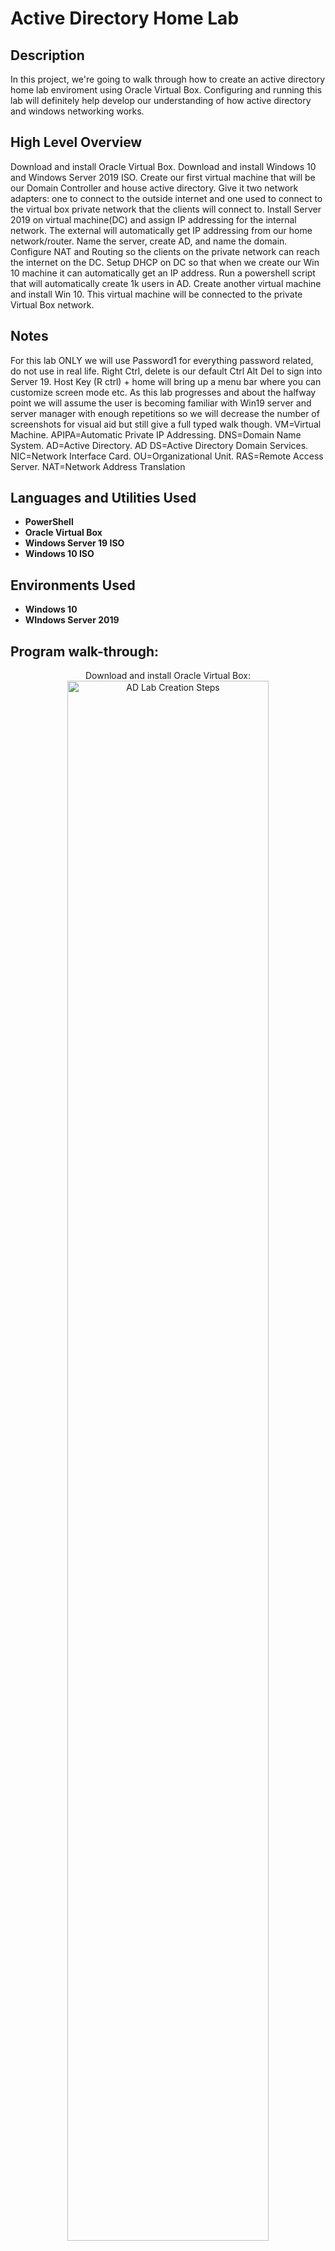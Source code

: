 <h1>Active Directory Home Lab</h1>

<h2>Description</h2>
In this project, we're going to walk through how to create an active directory home lab enviroment using Oracle Virtual Box. Configuring and running this lab will definitely help develop our understanding of how active directory and windows networking works.

<h2>High Level Overview</h2>
Download and install Oracle Virtual Box. Download and install Windows 10 and Windows Server 2019 ISO. Create our first virtual machine that will be our Domain Controller and house active directory. Give it two network adapters: one to connect to the outside internet and one used to connect to the virtual box private network that the clients will connect to. Install Server 2019 on virtual machine(DC) and assign IP addressing for the internal network. The external will automatically get IP addressing from our home network/router. Name the server, create AD, and name the domain. Configure NAT and Routing so the clients on the private network can reach the internet on the DC. Setup DHCP on DC so that when we create our Win 10 machine it can automatically get an IP address. Run a powershell script that will automatically create 1k users in AD. Create another virtual machine and install Win 10. This virtual machine will be connected to the private Virtual Box network. 

<h2>Notes</h2>
For this lab ONLY we will use Password1 for everything password related, do not use in real life. Right Ctrl, delete is our default Ctrl Alt Del to sign into Server 19. Host Key (R ctrl) + home will bring up a menu bar where you can customize screen mode etc. As this lab progresses and about the halfway point we will assume the user is becoming familiar with Win19 server and server manager with enough repetitions so we will decrease the number of screenshots for visual aid but still give a full typed walk though. VM=Virtual Machine. APIPA=Automatic Private IP Addressing. DNS=Domain Name System. AD=Active Directory. AD DS=Active Directory Domain Services. NIC=Network Interface Card. OU=Organizational Unit. RAS=Remote Access Server. NAT=Network Address Translation

<h2>Languages and Utilities Used</h2>

- <b>PowerShell</b> 
- <b>Oracle Virtual Box</b>
- <b>Windows Server 19 ISO</b>
- <b>Windows 10 ISO</b>  

<h2>Environments Used</h2>

- <b>Windows 10</b>
- <b>WIndows Server 2019</b>

<h2>Program walk-through:</h2>

<p align="center">
Download and install Oracle Virtual Box: <br/>  
<img src="https://i.imgur.com/sVww7Ra.png" height="80%" width="80%" alt="AD Lab Creation Steps"/>
<br />
<br />
Download Microsoft Windows Server 2019 ISO file: <br/> 
<img src="https://i.imgur.com/lO32tVp.png" height="80%" width="80%" alt="AD Lab Creation Steps"/>
<br />
<br />
Download Microsoft Windows 10 ISO file:  <br/> 
<img src="https://i.imgur.com/1kzAfnw.png" height="80%" width="80%" alt="AD Lab Creation Steps"/>
<br />
<br />
Configure Virtual Machine(DC): Note: Bidirectional shared clipboard in advanced settings lets you use ctrl c and ctrl v in between your actual computer and virtual machine. Drag n Drop lets you drag files from your desktop into your virtual machine. <br/> 
<img src="https://i.imgur.com/99mb1Wi.png" height="80%" width="80%" alt="AD Lab Creation Steps"/>
<img src="https://i.imgur.com/gG7TwXK.png" height="80%" width="80%" alt="AD Lab Creation Steps"/>
<img src="https://i.imgur.com/Bwa3Avr.png" height="80%" width="80%" alt="AD Lab Creation Steps"/>
<img src="https://i.imgur.com/dqS7i2Z.png" height="80%" width="80%" alt="AD Lab Creation Steps"/>
<img src="https://i.imgur.com/r3UofDE.png" height="80%" width="80%" alt="AD Lab Creation Steps"/>
<br />
<br />
Install Server 2019 ISO file onto DC VM, setup and sign into server. NOTE: Select the desktop experience for GUI and select custom install. After signing into server and for ease of use go to devices and select insert guest additions CD image. Next, on the desktop go to file explorer/this pc and select Virtual Box guest additions that's listed as a drive. Finally, click on and run VBoxWindowsadditions.amd64 and follow the on screen prompts all the way until choosing to reboot now or later; click on reboot later. <br/> 
<img src="https://i.imgur.com/VvcFqfW.png" height="80%" width="80%" alt="AD Lab Creation Steps"/>
<img src="https://i.imgur.com/8UVrevd.png" height="80%" width="80%" alt="AD Lab Creation Steps"/>
<img src="https://i.imgur.com/dGSEd7z.png" height="80%" width="80%" alt="AD Lab Creation Steps"/> 
<br />
<br />
Setup IP addressing. Change network adapter settings. NOTE: We will start out by selecting the Ethernet that is connected to the internet and view its status by right clicking on it. In this lab it was Ethernet 2 for me, but just make sure you select the adapter that is the opposite of the one that is unrecognized. <br/> 
<img src="https://i.imgur.com/curRwD6.png" height="80%" width="80%" alt="AD Lab Creation Steps"/>
<img src="https://i.imgur.com/f7girLW.png" height="80%" width="80%" alt="AD Lab Creation Steps"/>
<br />
<br />
Rename (R click) the Ethernet adapter that is connected to the internet _INTERNET_ and rename the unrecogninzed adapter X_INTERNAL_X. NOTE: The unrecognized adapter will have an APIPA address (will start with 169.254.) This APIPA address was automatically assigned to this adapter because a DHCP server was not available. This is how you will know it's the internal adapter. Next R click on X_INTERNAL_X and go to properties. In the menu, double click Internet Protocol Version 4. This will bring you to its general tab where you can assign IP addressing.  <br/> 
<img src="https://i.imgur.com/eD7mrn2.png" height="80%" width="80%" alt="AD Lab Creation Steps"/>
<img src="https://i.imgur.com/NQABNho.png" height="80%" width="80%" alt="AD Lab Creation Steps"/>
<img src="https://i.imgur.com/f48vUDy.png" height="80%" width="80%" alt="AD Lab Creation Steps"/>
<br />
<br />
In the general tab use the following address: IP=172.16.0.1 Subnet Mask=255.255.255.0 Default Gateway=Leave blank related to the DC serving as the default gateway. DNS=127.0.0.1 or 172.16.0.1 (Once AD is installed it will automatically install DNS. We can either enter its own IP address 172.16.0.1 or we can enter the loopback address which is 127.0.0.1) Loopback address in IPv4 (127.0.0.1) is a generic address that never reaches the network but instead is looped back through the internal NIC. It allows for a reliable method of testing the functionality of an Ethernet card and its drivers and software without a physical network. <br/> 
<img src="https://i.imgur.com/NFje08v.png" height="80%" width="80%" alt="AD Lab Creation Steps"/>
<br />
<br /> 
Rename this VM by R clicking on the window icon at desktop and selecting system. Next, click on rename this PC and give it the name DC (Domain Controller) and restart PC. <br/> 
<img src="https://i.imgur.com/XyKoo8S.png" height="80%" width="80%" alt="AD Lab Creation Steps"/>
<img src="https://i.imgur.com/ozbsC4K.png" height="80%" width="80%" alt="AD Lab Creation Steps"/>
<br />
<br />
Install Active Directory Domain Services. Within Server Manager, click on add roles or features. Click next on the add roles or features wizard until you come to the option where you see your DC server and its address; click on this server. In the list of checkboxes, check the box that says Active Directory Domain Services and click on add features. Finally, click next on the installation wizard and then lastly click on install so the AD DS will begin to install. This installation may take a while. When it's finished, close out the wizard. You should now notice a yellow exclamation point next to a flag in the top right hand corner of your server manager window. Click on this and select 'promote this server to a domain controller.' This is called a post deployment configuration. We have installed AD DS but now we will configure it.   <br/> 
<img src="https://i.imgur.com/mDVjYKn.png" height="80%" width="80%" alt="AD Lab Creation Steps"/>
<img src="https://i.imgur.com/JeZeF1m.png" height="80%" width="80%" alt="AD Lab Creation Steps"/>
<img src="https://i.imgur.com/sjtVuvF.png" height="80%" width="80%" alt="AD Lab Creation Steps"/>
<img src="https://i.imgur.com/vEsFmIp.png" height="80%" width="80%" alt="AD Lab Creation Steps"/>
<img src="https://i.imgur.com/0V430IO.png" height="80%" width="80%" alt="AD Lab Creation Steps"/><br />
<br />
<br /> 
Installing AD DS 'Continued'...Next, within the configuration wizard click on add a new forest and name the root domain name mydomain.com. 'You could name this whatever you'd like.' Click next on the wizard and in the password field we will use Password1 as previously stated. Again, DO NOT use this authentication method in real life. Click next within the wizard until you get to the installation option and install AD DS. Our VM DC will automatically restart after this installation. </br>
<img src="https://i.imgur.com/oie6aBs.png" height="80%" width="80%" alt="AD Lab Creation Steps"/>
<img src="https://i.imgur.com/sVRkN7M.png" height="80%" width="80%" alt="AD Lab Creation Steps"/>
<img src="https://i.imgur.com/GI3ATmJ.png" height="80%" width="80%" alt="AD Lab Creation Steps"/> 
<br />
<br /> 
We will now create our own dedicated Admin account. You will notice now that your Windows Server login screen looks different and says MYDOMAIN/Admin. Go ahead and login with our PW. To do this go to start/Windows admintools/AD users and computers. Within the AD users and computers tab right click on mydomain.com 'this is what we named our domain earlier.' and click on new/organizational unit. This of OU as a folder within AD. Name this OU _ADMINS and uncheck the default box underneath. This will create a new folder within mydomain.com. Our newly created folder will now show under the expansion of mydomain.com. R click on this folder and select new/user. Enter your name in the first and last name column. For username we will use a- first letter of your first name and full last name; all lower case. This signifies it's an admin account 'a' and identifies the user by first initial and last name. Click next and use our same PW as planned. Uncheck 'user must change PW at next login and do check 'PW never expires' related to this being a lab environment. Click next and finally click finish. We will now see our newly created account under _ADMINS, BUT..we still need to actually make this an Admin account. To do that R click the profile and go to properties/member of and click on ADD. Next, type in the box provided domain admins and click on check names; there we will see it resolves to Domain Admins. Finally, click on okay and apply. NOW, we have our very own domain admin account. To use, log out and back into DC VM. Instead of using our MYDOMAIN/Admin account click on other user and we will notice at the bottom it now says 'sign into mydomain.' For this username we will use our newly created a- first letter of your first name and full last name and again we will use our PW previously stated. </br>

<img src="https://i.imgur.com/6eQWJ2U.png" height="80%" width="80%" alt="AD Lab Creation Steps"/>
<img src="https://i.imgur.com/lc5gtIN.png" height="80%" width="80%" alt="AD Lab Creation Steps"/>
<img src="https://i.imgur.com/nug9iHA.png" height="80%" width="80%" alt="AD Lab Creation Steps"/>
<img src="https://i.imgur.com/wvQJCWz.png" height="80%" width="80%" alt="AD Lab Creation Steps"/>
<img src="https://i.imgur.com/5qmGqPe.png" height="80%" width="80%" alt="AD Lab Creation Steps"/>
<img src="https://i.imgur.com/qSNV2S5.png" height="80%" width="80%" alt="AD Lab Creation Steps"/>
<img src="https://i.imgur.com/b0ZsEjj.png" height="80%" width="80%" alt="AD Lab Creation Steps"/> 
<img src="https://i.imgur.com/Dpdjdce.png" height="80%" width="80%" alt="AD Lab Creation Steps"/> 
<img src="https://i.imgur.com/3ABHWMH.png" height="80%" width="80%" alt="AD Lab Creation Steps"/> 
<br />
<br />
Install RAS/NAT. This will allow our future Windows 10 cleint to be on the private virtual network but still be able to access the internet through the DC. Within server manager click on add roles and features. Click next and confirm server in the box. Checkmark the box that says remote access. Click next and so checkmark the box that says routing. And click next all the way to install and click that. After installation click on tools within server manager and select routing and remote access. Within the routing and remote access box R click on DC (local) and select configure and enable routing and remote access. Within the setup wizard box click next and click the radio button for NAT. click next 'sometimes the box is left blank and not available to select. If this happens cancel this and repeat the previous steps again in hopes that it will behave as intended.' Choose the public facing network interface labeled _INTERNET_ and that used DHCP. Click next and finally click finished. After initializing, the DC (Local) description should include the color green versus being previously red. 

<img src="https://i.imgur.com/e0XHtrv.png" height="80%" width="80%" alt="AD Lab Creation Steps"/> 
<img src="https://i.imgur.com/njfamqV.png" height="80%" width="80%" alt="AD Lab Creation Steps"/> 
<img src="https://i.imgur.com/LyyNf33.png" height="80%" width="80%" alt="AD Lab Creation Steps"/> 
<br />
<br />
Install DHCP server on DC. This will let our future Win10 clients get an IP address to browse the internet even though they are on a private internal network. Click on add roles and features. Click next x2 and we will notice that in the menu our server name now has a 'DC' in front of mydomain.com. Click next and check the box for DHCP server. Click next all the way to install and then click that. Once finished close out the windown and click on tools at the server manager menu. choose DHCP. (Again, DHCP is to allow clients on our network to automatically receiver their IP addresses; our scope will be a range of 172.16.0.100-200 with a subnet mask of 255.255.255.0.) Within the DHCP box expand dc.mydomiain.com and click once on ipv4 to highlight it. Next, right click on it and chose 'new scope,' this will bring up the new scope wizard. Click next. For our scope name we will use our scope range of 172.16.0.100-200. Click next. For our start and stop address again we will input 172.16.0.100 then 172.16.0.200. Length should be set at 24 and subnet mask should be 255.255.255.0. Click next. There will be no exclustions, so click next. This is lease duration; this is how long a computer can have a particular IP addresss before it needs to be refreshed. (For example, if you were running a starbucks cafe with high network traffic and multiple users coming and going you would want to have a short lease; 2 hours versus 8 days so your IP addresses would not be tied up with that kind of turnover.) For this AD lab we will just click next. Click yes I want to configure these DHCP options now. Click next. Now, the default gateway we are going to enter here is the NIC of our internal DC; its IP address is 172.16.0.1. This NIC of the DC will act as the default gateway/router for internal clients to reach the internet. 
<img src="https://i.imgur.com/LyyNf33.png" width="80%" alt="AD Lab Creation Steps"/> 
<img src="https://i.imgur.com/Z2UvHOL.png" width="80%" alt="AD Lab Creation Steps"/> 


</p>

<!--
 ```diff
- text in red
+ text in green
! text in orange
# text in gray
@@ text in purple (and bold)@@
```
--!>
